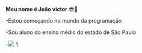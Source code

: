 **Meu nome é João victor** 😎💸

-Estou começando no mundo da programação

-Sou aluno do ensino médio do estado de São Paulo

-![](https://media.tenor.com/_rrC613KIJMAAAAM/the-simpsons-homer-simpson.gif)
1
